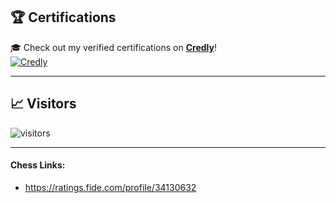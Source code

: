 ## 🏆 Certifications  
🎓 Check out my verified certifications on **[Credly](https://www.credly.com/users/andrii-dokaniev)**!  
[![Credly](https://img.shields.io/badge/Credly-FF6F00?style=for-the-badge&logo=awards&logoColor=white)](https://www.credly.com/users/andrii-dokaniev)  

---

## 📈 Visitors  
![visitors](https://visitor-badge.laobi.icu/badge?page_id=AndriiQwq.README.md)  

---

#### Chess Links:
- https://ratings.fide.com/profile/34130632
